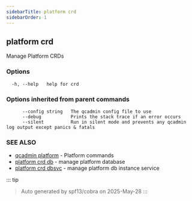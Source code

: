 ```yaml
---
sidebarTitle: platform crd
sidebarOrder: 1
---
```


## platform crd

Manage Platform CRDs

### Options

```
  -h, --help   help for crd
```

### Options inherited from parent commands

```
      --config string   The qcadmin config file to use
      --debug           Prints the stack trace if an error occurs
      --silent          Run in silent mode and prevents any qcadmin log output except panics & fatals
```

### SEE ALSO

* [qcadmin platform](platform.md)	 - Platform commands
* [platform crd db](platform_crd_db.md)	 - manage platform database
* [platform crd dbsvc](platform_crd_dbsvc.md)	 - manage platform db instance service

::: tip
>Auto generated by spf13/cobra on 2025-May-28
:::